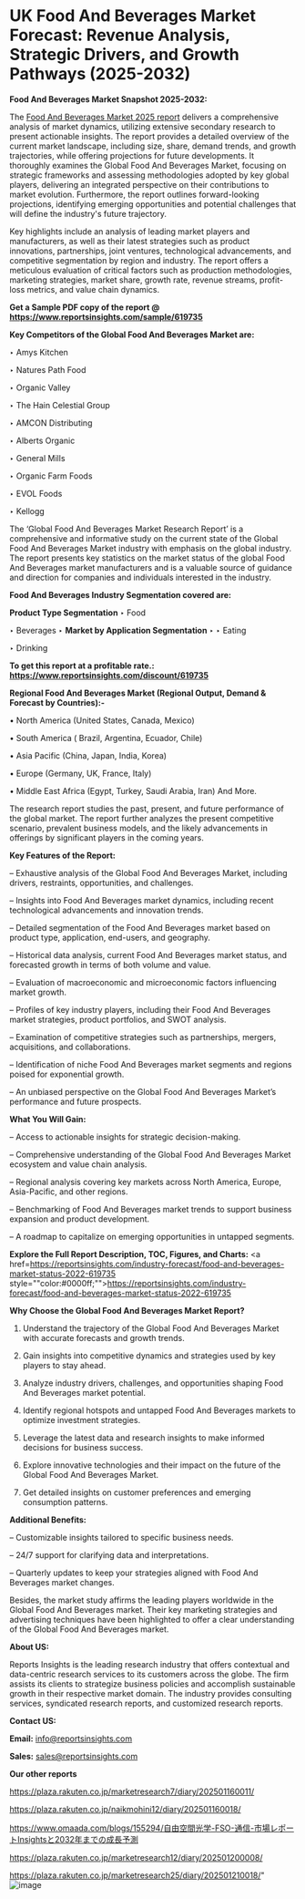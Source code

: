 # UK Food And Beverages Market Forecast: Revenue Analysis, Strategic Drivers, and Growth Pathways (2025-2032)

<strong>Food And Beverages Market Snapshot 2025-2032:</strong>

The <a href=https://www.reportsinsights.com/sample/619735>Food And Beverages Market 2025 report</a> delivers a comprehensive analysis of market dynamics, utilizing extensive secondary research to present actionable insights. The report provides a detailed overview of the current market landscape, including size, share, demand trends, and growth trajectories, while offering projections for future developments. It thoroughly examines the Global Food And Beverages Market, focusing on strategic frameworks and assessing methodologies adopted by key global players, delivering an integrated perspective on their contributions to market evolution. Furthermore, the report outlines forward-looking projections, identifying emerging opportunities and potential challenges that will define the industry's future trajectory.

Key highlights include an analysis of leading market players and manufacturers, as well as their latest strategies such as product innovations, partnerships, joint ventures, technological advancements, and competitive segmentation by region and industry. The report offers a meticulous evaluation of critical factors such as production methodologies, marketing strategies, market share, growth rate, revenue streams, profit-loss metrics, and value chain dynamics.

<strong>Get a Sample PDF copy of the report @ <a href=https://www.reportsinsights.com/sample/619735 style=color:#0000ff;>https://www.reportsinsights.com/sample/619735</a></strong>

<strong>Key Competitors of the Global Food And Beverages Market are:</strong>

‣ Amys Kitchen

‣ Natures Path Food

‣ Organic Valley

‣ The Hain Celestial Group

‣ AMCON Distributing

‣ Alberts Organic

‣ General Mills

‣ Organic Farm Foods

‣ EVOL Foods

‣ Kellogg

The ‘Global Food And Beverages Market Research Report’ is a comprehensive and informative study on the current state of the Global Food And Beverages Market industry with emphasis on the global industry. The report presents key statistics on the market status of the global Food And Beverages market manufacturers and is a valuable source of guidance and direction for companies and individuals interested in the industry.

<strong>Food And Beverages Industry Segmentation covered are:</strong>

<strong>Product Type Segmentation</strong>
‣
Food

‣ Beverages
‣ 
<strong>Market by Application Segmentation</strong>
‣
‣  Eating

‣ Drinking

<strong>To get this report at a profitable rate.: <a href=https://www.reportsinsights.com/discount/619735 style=color:#0000ff;>https://www.reportsinsights.com/discount/619735</a></strong>

<strong>Regional Food And Beverages Market (Regional Output, Demand &amp; Forecast by Countries):-</strong>

• North America (United States, Canada, Mexico)

• South America ( Brazil, Argentina, Ecuador, Chile)

• Asia Pacific (China, Japan, India, Korea)

• Europe (Germany, UK, France, Italy)

• Middle East Africa (Egypt, Turkey, Saudi Arabia, Iran) And More.

The research report studies the past, present, and future performance of the global market. The report further analyzes the present competitive scenario, prevalent business models, and the likely advancements in offerings by significant players in the coming years.

<strong>Key Features of the Report:</strong>

– Exhaustive analysis of the Global Food And Beverages Market, including drivers, restraints, opportunities, and challenges.

– Insights into Food And Beverages market dynamics, including recent technological advancements and innovation trends.

– Detailed segmentation of the Food And Beverages market based on product type, application, end-users, and geography.

– Historical data analysis, current Food And Beverages market status, and forecasted growth in terms of both volume and value.

– Evaluation of macroeconomic and microeconomic factors influencing market growth.

– Profiles of key industry players, including their Food And Beverages market strategies, product portfolios, and SWOT analysis.

– Examination of competitive strategies such as partnerships, mergers, acquisitions, and collaborations.

– Identification of niche Food And Beverages market segments and regions poised for exponential growth.

– An unbiased perspective on the Global Food And Beverages Market’s performance and future prospects.

<strong>What You Will Gain:</strong>

– Access to actionable insights for strategic decision-making.

– Comprehensive understanding of the Global Food And Beverages Market ecosystem and value chain analysis.

– Regional analysis covering key markets across North America, Europe, Asia-Pacific, and other regions.

– Benchmarking of Food And Beverages market trends to support business expansion and product development.

– A roadmap to capitalize on emerging opportunities in untapped segments.

<strong>Explore the Full Report Description, TOC, Figures, and Charts:</strong>
<a href=https://reportsinsights.com/industry-forecast/food-and-beverages-market-status-2022-619735 style=""color:#0000ff;"">https://reportsinsights.com/industry-forecast/food-and-beverages-market-status-2022-619735</a>

<strong>Why Choose the Global Food And Beverages Market Report?</strong>

1. Understand the trajectory of the Global Food And Beverages Market with accurate forecasts and growth trends.

2. Gain insights into competitive dynamics and strategies used by key players to stay ahead.

3. Analyze industry drivers, challenges, and opportunities shaping Food And Beverages market potential.

4. Identify regional hotspots and untapped Food And Beverages markets to optimize investment strategies.

5. Leverage the latest data and research insights to make informed decisions for business success.

6. Explore innovative technologies and their impact on the future of the Global Food And Beverages Market.

7. Get detailed insights on customer preferences and emerging consumption patterns.

<strong>Additional Benefits:</strong>

– Customizable insights tailored to specific business needs.

– 24/7 support for clarifying data and interpretations.

– Quarterly updates to keep your strategies aligned with Food And Beverages market changes.

Besides, the market study affirms the leading players worldwide in the Global Food And Beverages market. Their key marketing strategies and advertising techniques have been highlighted to offer a clear understanding of the Global Food And Beverages market.

<strong><strong>About US</strong>:</strong>

Reports Insights is the leading research industry that offers contextual and data-centric research services to its customers across the globe. The firm assists its clients to strategize business policies and accomplish sustainable growth in their respective market domain. The industry provides consulting services, syndicated research reports, and customized research reports.

<strong>Contact US:</strong>

<p class=><b>Email:</b> <a href=mailto:info@reportsinsights.com>info@reportsinsights.com</a></p>
<p class=><b>Sales:</b> <a href=mailto:sales@reportsinsights.com>sales@reportsinsights.com</a></p>

<strong>Our other reports</strong>

<a href=https://plaza.rakuten.co.jp/marketresearch7/diary/202501160011/>https://plaza.rakuten.co.jp/marketresearch7/diary/202501160011/</a>

<a href=https://plaza.rakuten.co.jp/naikmohini12/diary/202501160018/>https://plaza.rakuten.co.jp/naikmohini12/diary/202501160018/</a>

<a href=https://www.omaada.com/blogs/155294/自由空間光学-FSO-通信-市場レポートInsightsと2032年までの成長予測>https://www.omaada.com/blogs/155294/自由空間光学-FSO-通信-市場レポートInsightsと2032年までの成長予測</a>

<a href=https://plaza.rakuten.co.jp/marketresearch12/diary/202501200008/>https://plaza.rakuten.co.jp/marketresearch12/diary/202501200008/</a>

<a href=https://plaza.rakuten.co.jp/marketresearch25/diary/202501210018/>https://plaza.rakuten.co.jp/marketresearch25/diary/202501210018/</a>"
![image](https://github.com/user-attachments/assets/915bc730-b8f5-43e1-8c42-36cb4a156cb7)

